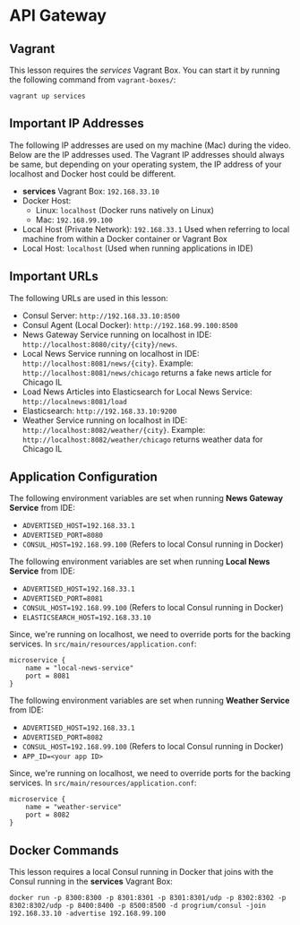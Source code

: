 # API Gateway

## Vagrant

This lesson requires the *services* Vagrant Box. You can start it by running the following command from ```vagrant-boxes/```:

```
vagrant up services
```

## Important IP Addresses

The following IP addresses are used on my machine (Mac) during the video. Below are the IP addresses used. The Vagrant IP addresses should always be same, but depending on your operating system, the IP address of your localhost and Docker host could be different.

- **services** Vagrant Box: ```192.168.33.10```
- Docker Host:
  - Linux: ```localhost``` (Docker runs natively on Linux)
  - Mac: ```192.168.99.100```
- Local Host (Private Network): ```192.168.33.1``` Used when referring to local machine from within a Docker container or Vagrant Box
- Local Host: ```localhost``` (Used when running applications in IDE)

## Important URLs

The following URLs are used in this lesson:

- Consul Server: ```http://192.168.33.10:8500```
- Consul Agent (Local Docker): ```http://192.168.99.100:8500```
- News Gateway Service running on localhost in IDE: ```http://localhost:8080/city/{city}/news```.
- Local News Service running on localhost in IDE: ```http://localhost:8081/news/{city}```. Example: ```http://localhost:8081/news/chicago``` returns a fake news article for Chicago IL
- Load News Articles into Elasticsearch for Local News Service: ```http://localnews:8081/load```
- Elasticsearch: ```http://192.168.33.10:9200```
- Weather Service running on localhost in IDE: ```http://localhost:8082/weather/{city}```. Example: ```http://localhost:8082/weather/chicago``` returns weather data for Chicago IL


## Application Configuration

The following environment variables are set when running **News Gateway Service** from IDE:

- ```ADVERTISED_HOST=192.168.33.1```
- ```ADVERTISED_PORT=8080```
- ```CONSUL_HOST=192.168.99.100``` (Refers to local Consul running in Docker)

The following environment variables are set when running **Local News Service** from IDE:

- ```ADVERTISED_HOST=192.168.33.1```
- ```ADVERTISED_PORT=8081```
- ```CONSUL_HOST=192.168.99.100``` (Refers to local Consul running in Docker)
- ```ELASTICSEARCH_HOST=192.168.33.10```

Since, we're running on localhost, we need to override ports for the backing services. In ```src/main/resources/application.conf```:

```
microservice {
    name = "local-news-service"
    port = 8081
}
```

The following environment variables are set when running **Weather Service** from IDE:

- ```ADVERTISED_HOST=192.168.33.1```
- ```ADVERTISED_PORT=8082```
- ```CONSUL_HOST=192.168.99.100``` (Refers to local Consul running in Docker)
- ```APP_ID=<your app ID>```

Since, we're running on localhost, we need to override ports for the backing services. In ```src/main/resources/application.conf```:

```
microservice {
    name = "weather-service"
    port = 8082
}
```

## Docker Commands

This lesson requires a local Consul running in Docker that joins with the Consul running in the **services** Vagrant Box:

```
docker run -p 8300:8300 -p 8301:8301 -p 8301:8301/udp -p 8302:8302 -p 8302:8302/udp -p 8400:8400 -p 8500:8500 -d progrium/consul -join 192.168.33.10 -advertise 192.168.99.100
```